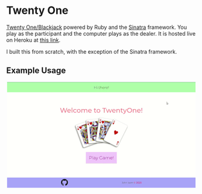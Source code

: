 # Twenty One #

[Twenty One/Blackjack][blackjack-wiki] powered by Ruby and the
[Sinatra][sinatra-site] framework. You play as the participant and the
computer plays as the dealer. It is hosted live on Heroku at [this
link][herokuapp].

I built this from scratch, with the exception of the Sinatra framework.

## Example Usage ##

<p align="center">
  <img alt="Screencast of app" src="example.gif">
</p>

[blackjack-wiki]: https://en.wikipedia.org/wiki/Blackjack
[sinatra-site]: http://sinatrarb.com/
[herokuapp]: https://just-a-twenty-one-app.herokuapp.com/
